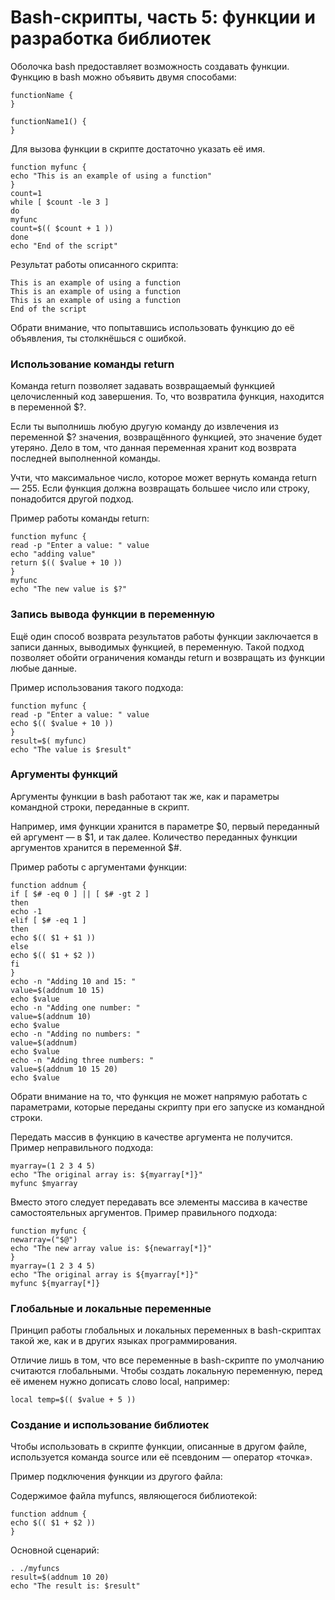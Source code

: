 # Bash-скрипты, часть 5: функции и разработка библиотек

Оболочка bash предоставляет возможность создавать функции. Функцию в bash можно объявить двумя способами:

```shell
functionName {
}

functionName1() {
}
```

Для вызова функции в скрипте достаточно указать её имя.
```shell
function myfunc {
echo "This is an example of using a function"
}
count=1
while [ $count -le 3 ]
do
myfunc
count=$(( $count + 1 ))
done
echo "End of the script"
```

Результат работы описанного скрипта:
```
This is an example of using a function
This is an example of using a function
This is an example of using a function
End of the script
```

Обрати внимание, что попытавшись использовать функцию до её объявления, ты столкнёшься с ошибкой.

### Использование команды return

Команда return позволяет задавать возвращаемый функцией целочисленный код завершения. То, что возвратила функция, находится в переменной $?.

Если ты выполнишь любую другую команду до извлечения из переменной $? значения, возвращённого функцией, это значение будет утеряно. Дело в том, что данная переменная хранит код возврата последней выполненной команды.

Учти, что максимальное число, которое может вернуть команда return — 255. Если функция должна возвращать большее число или строку, понадобится другой подход.

Пример работы команды return:
```shell
function myfunc {
read -p "Enter a value: " value
echo "adding value"
return $(( $value + 10 ))
}
myfunc
echo "The new value is $?"
```

### Запись вывода функции в переменную

Ещё один способ возврата результатов работы функции заключается в записи данных, выводимых функцией, в переменную. Такой подход позволяет обойти ограничения команды return и возвращать из функции любые данные.

Пример использования такого подхода:

```shell
function myfunc {
read -p "Enter a value: " value
echo $(( $value + 10 ))
}
result=$( myfunc)
echo "The value is $result"
```

### Аргументы функций

Аргументы функции в bash работают так же, как и параметры командной строки, переданные в скрипт.

Например, имя функции хранится в параметре $0, первый переданный ей аргумент — в $1, и так далее. Количество переданных функции аргументов хранится в переменной $#.

Пример работы с аргументами функции:

```shell
function addnum {
if [ $# -eq 0 ] || [ $# -gt 2 ]
then
echo -1
elif [ $# -eq 1 ]
then
echo $(( $1 + $1 ))
else
echo $(( $1 + $2 ))
fi
}
echo -n "Adding 10 and 15: "
value=$(addnum 10 15)
echo $value
echo -n "Adding one number: "
value=$(addnum 10)
echo $value
echo -n "Adding no numbers: "
value=$(addnum)
echo $value
echo -n "Adding three numbers: "
value=$(addnum 10 15 20)
echo $value
```

Обрати внимание на то, что функция не может напрямую работать с параметрами, которые переданы скрипту при его запуске из командной строки.

Передать массив в функцию в качестве аргумента не получится. Пример неправильного подхода:

```shell
myarray=(1 2 3 4 5)
echo "The original array is: ${myarray[*]}"
myfunc $myarray
```

Вместо этого следует передавать все элементы массива в качестве самостоятельных аргументов. Пример правильного подхода:

```shell
function myfunc {
newarray=("$@")
echo "The new array value is: ${newarray[*]}"
}
myarray=(1 2 3 4 5)
echo "The original array is ${myarray[*]}"
myfunc ${myarray[*]}
```

### Глобальные и локальные переменные

Принцип работы глобальных и локальных переменных в bash-скриптах такой же, как и в других языках программирования.

Отличие лишь в том, что все переменные в bash-скрипте по умолчанию считаются глобальными. Чтобы создать локальную переменную, перед её именем нужно дописать слово local, например:

```shell
local temp=$(( $value + 5 ))
```

### Создание и использование библиотек

Чтобы использовать в скрипте функции, описанные в другом файле, используется команда source или её псевдоним — оператор «точка».

Пример подключения функции из другого файла:

Содержимое файла myfuncs, являющегося библиотекой:
```shell
function addnum {
echo $(( $1 + $2 ))
}
```

Основной сценарий:

```shell
. ./myfuncs
result=$(addnum 10 20)
echo "The result is: $result"
```
